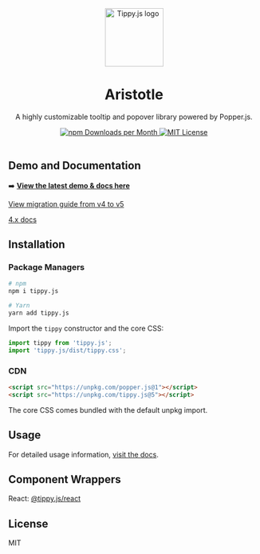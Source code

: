 <div align="center">
  <img alt="Tippy.js logo" src="https://brand.aristotlemetadata.com/images/pngs/base/base.256.png" height="117" />
</div>

<div align="center">
  <h1>Aristotle</h1>
  <p>A highly customizable tooltip and popover library powered by Popper.js.</p>
  <a href="https://www.npmjs.com/package/tippy.js">
   <img src="https://img.shields.io/npm/dm/tippy.js.svg?color=%235599ff&style=for-the-badge" alt="npm Downloads per Month">
  <a>
  <a href="https://github.com/atomiks/tippyjs/blob/master/LICENSE">
    <img src="https://img.shields.io/npm/l/tippy.js.svg?color=%23c677cf&style=for-the-badge" alt="MIT License">
  </a>
  <br>
  <br>
</div>

## Demo and Documentation

➡️ **[View the latest demo & docs here](https://atomiks.github.io/tippyjs/)**

[View migration guide from v4 to v5](https://github.com/atomiks/tippyjs/blob/master/MIGRATION_GUIDE.md)

[4.x docs](https://github.com/atomiks/tippyjs/tree/623e8416fbb314741db603c997081512105c0d96/website/src/pages)

## Installation

### Package Managers

```bash
# npm
npm i tippy.js

# Yarn
yarn add tippy.js
```

Import the `tippy` constructor and the core CSS:

```js
import tippy from 'tippy.js';
import 'tippy.js/dist/tippy.css';
```

### CDN

```html
<script src="https://unpkg.com/popper.js@1"></script>
<script src="https://unpkg.com/tippy.js@5"></script>
```

The core CSS comes bundled with the default unpkg import.

## Usage

For detailed usage information, [visit the docs](https://atomiks.github.io/tippyjs/creating-tooltips/).

## Component Wrappers

React: [@tippy.js/react](https://github.com/atomiks/tippy.js-react)

## License

MIT